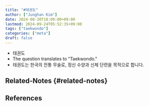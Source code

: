 ```yaml
---
title: "#태권도"
author: ["Junghan Kim"]
date: 2024-08-30T18:09:00+09:00
lastmod: 2024-09-24T05:52:35+09:00
tags: ["taekwondo"]
categories: ["meta"]
draft: false
---
```


-   태권도
-   The question translates to "Taekwondo."
-   태권도는 한국의 전통 무술로, 정신 수양과 신체 단련을 목적으로 합니다.


## Related-Notes {#related-notes}

## References

<style>.csl-entry{text-indent: -1.5em; margin-left: 1.5em;}</style><div class="csl-bib-body">
</div>
